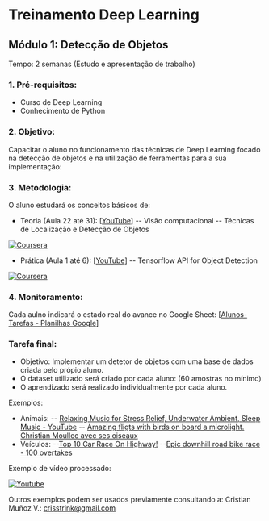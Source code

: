 # Treinamento Deep Learning

## Módulo 1: Detecção de Objetos
Tempo: 2 semanas (Estudo e apresentação de trabalho)

### 1. Pré-requisitos:
- Curso de Deep Learning
- Conhecimento de Python

### 2. Objetivo:
Capacitar o aluno no funcionamento das técnicas de Deep Learning focado na detecção de objetos e na utilização de ferramentas para a sua implementação:

### 3. Metodologia:
O aluno estudará os conceitos básicos de:
- Teoria (Aula 22 até 31): [[YouTube](https://www.youtube.com/watch?v=ArPaAX_PhIs&list=PLkDaE6sCZn6Gl29AoE31iwdVwSG-KnDzF)] 
-- Visão computacional
-- Técnicas de Localização e Detecção de Objetos

[![Coursera](http://img.youtube.com/vi/3Pv66biqc1E/0.jpg)](https://www.youtube.com/embed/?listType=playlist&list=PLkDaE6sCZn6Gl29AoE31iwdVwSG-KnDzF&index=21 "Coursera")

- Prática (Aula 1 até 6): [[YouTube](https://www.youtube.com/watch?v=COlbP62-B-U&t)]
-- Tensorflow API for Object Detection

[![Coursera](http://img.youtube.com/vi/COlbP62-B-U/0.jpg)](https://www.youtube.com/embed/?listType=playlist&list=PLQVvvaa0QuDcNK5GeCQnxYnSSaar2tpku "Coursera")

### 4. Monitoramento:
Cada aulno indicará o estado real do avance no Google Sheet: [[Alunos-Tarefas - Planilhas Google](https://docs.google.com/spreadsheets/d/11fbRySoJuG0CnTu0jJHn7ZFN3-8SFxrO1SlOwSAroEE/edit?usp=sharing)]

### Tarefa final:

- Objetivo: Implementar um detetor de objetos com uma base de dados criada pelo própio aluno.
- O dataset utilizado será criado por cada aluno: (60 amostras no mínimo)
- O aprendizado será realizado individualmente por cada aluno.


Exemplos:
- Animais:
-- [Relaxing Music for Stress Relief, Underwater Ambient, Sleep Music - YouTube](https://www.youtube.com/watch?v=4NLF1MjxMjY)
-- [Amazing fligts with birds on board a microlight. Christian Moullec avec ses oiseaux](https://www.youtube.com/watch?v=owiwCIhc0I0)
- Veículos:
--[Top 10 Car Race On Highway!](https://www.youtube.com/watch?v=mQf1DhSbHfI)
--[Epic downhill road bike race - 100 overtakes](https://www.youtube.com/watch?v=2L8lZq9UepM)

Exemplo de vídeo processado:

[![Youtube](http://img.youtube.com/vi/5Z3qkiwnw6M/0.jpg)](https://www.youtube.com/watch?v=5Z3qkiwnw6M)

Outros exemplos podem ser usados previamente consultando a:
Cristian Muñoz V.: crisstrink@gmail.com
